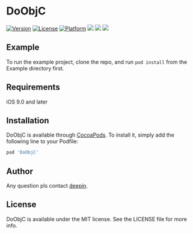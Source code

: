 # DoObjC

[![Version](https://img.shields.io/cocoapods/v/DoObjC.svg?style=flat)](https://cocoapods.org/pods/DoObjC)
[![License](https://img.shields.io/cocoapods/l/DoObjC.svg?style=flat)](https://cocoapods.org/pods/DoObjC)
[![Platform](https://img.shields.io/cocoapods/p/DoObjC.svg?style=flat)](https://cocoapods.org/pods/DoObjC)
<img src="https://img.shields.io/github/stars/deepindo/DoObjC.svg">
<img src="https://img.shields.io/github/forks/deepindo/DoObjC.svg">
<img src="https://img.shields.io/badge/PR-welcome%20!-brightgreen.svg?colorA=a0cd34">

## Example

To run the example project, clone the repo, and run `pod install` from the Example directory first.

## Requirements

iOS 9.0 and later

## Installation

DoObjC is available through [CocoaPods](https://cocoapods.org). To install
it, simply add the following line to your Podfile:

```ruby
pod 'DoObjC'
```

## Author

Any question pls contact [deepin](deepindo@foxmail.com).

## License

DoObjC is available under the MIT license. See the LICENSE file for more info.
